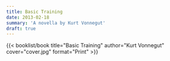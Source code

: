 ```yaml
---
title: Basic Training
date: 2013-02-18
summary: 'A novella by Kurt Vonnegut'
draft: true
---
```


{{< booklist/book
title="Basic Training"
author="Kurt Vonnegut"
cover="cover.jpg"
format="Print" >}}
